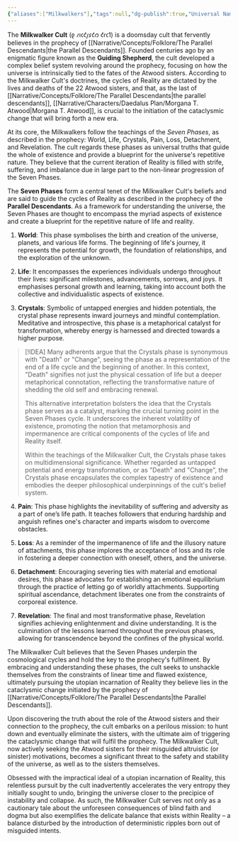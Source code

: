 ```yaml
---
{"aliases":["Milkwalkers"],"tags":null,"dg-publish":true,"Universal Name":"𐑞 𐑥𐑦𐑤𐑒𐑢𐑭𐑒𐑼 𐑒𐑩𐑤𐑑","permalink":"/narrative/concepts/folklore/the-milkwalker-cult/","dgPassFrontmatter":true}
---
```


The **Milkwalker Cult** (𐑞 𐑥𐑦𐑤𐑒𐑢𐑭𐑒𐑼 𐑒𐑩𐑤𐑑) is a doomsday cult that fervently believes in the prophecy of [[Narrative/Concepts/Folklore/The Parallel Descendants\|the Parallel Descendants]]. Founded centuries ago by an enigmatic figure known as the **Guiding Shepherd**, the cult developed a complex belief system revolving around the prophecy, focusing on how the universe is intrinsically tied to the fates of the Atwood sisters. According to the Milkwalker Cult's doctrines, the cycles of Reality are dictated by the lives and deaths of the 22 Atwood sisters, and that, as the last of [[Narrative/Concepts/Folklore/The Parallel Descendants\|the parallel descendants]], [[Narrative/Characters/Daedalus Plan/Morgana T. Atwood\|Morgana T. Atwood]], is crucial to the initiation of the cataclysmic change that will bring forth a new era.

At its core, the Milkwalkers follow the teachings of the *Seven Phases*, as described in the prophecy: World, Life, Crystals, Pain, Loss, Detachment, and Revelation. The cult regards these phases as universal truths that guide the whole of existence and provide a blueprint for the universe's repetitive nature. They believe that the current iteration of Reality is filled with strife, suffering, and imbalance due in large part to the non-linear progression of the Seven Phases.

The **Seven Phases** form a central tenet of the Milkwalker Cult's beliefs and are said to guide the cycles of Reality as described in the prophecy of the **Parallel Descendants**. As a framework for understanding the universe, the Seven Phases are thought to encompass the myriad aspects of existence and create a blueprint for the repetitive nature of life and reality.

1. **World**: This phase symbolises the birth and creation of the universe, planets, and various life forms. The beginning of life's journey, it represents the potential for growth, the foundation of relationships, and the exploration of the unknown.

2. **Life**: It encompasses the experiences individuals undergo throughout their lives: significant milestones, advancements, sorrows, and joys. It emphasises personal growth and learning, taking into account both the collective and individualistic aspects of existence.

3. **Crystals**: Symbolic of untapped energies and hidden potentials, the crystal phase represents inward journeys and mindful contemplation. Meditative and introspective, this phase is a metaphorical catalyst for transformation, whereby energy is harnessed and directed towards a higher purpose.

> [!IDEA]
> Many adherents argue that the Crystals phase is synonymous with "Death" or "Change", seeing the phase as a representation of the end of a life cycle and the beginning of another. In this context, "Death" signifies not just the physical cessation of life but a deeper metaphorical connotation, reflecting the transformative nature of shedding the old self and embracing renewal.
>
> This alternative interpretation bolsters the idea that the Crystals phase serves as a catalyst, marking the crucial turning point in the Seven Phases cycle. It underscores the inherent volatility of existence, promoting the notion that metamorphosis and impermanence are critical components of the cycles of life and Reality itself.
>
>Within the teachings of the Milkwalker Cult, the Crystals phase takes on multidimensional significance. Whether regarded as untapped potential and energy transformation, or as "Death" and "Change", the Crystals phase encapsulates the complex tapestry of existence and embodies the deeper philosophical underpinnings of the cult's belief system.


4. **Pain**: This phase highlights the inevitability of suffering and adversity as a part of one’s life path. It teaches followers that enduring hardship and anguish refines one's character and imparts wisdom to overcome obstacles.

5. **Loss**: As a reminder of the impermanence of life and the illusory nature of attachments, this phase implores the acceptance of loss and its role in fostering a deeper connection with oneself, others, and the universe.

6. **Detachment**: Encouraging severing ties with material and emotional desires, this phase advocates for establishing an emotional equilibrium through the practice of letting go of worldly attachments. Supporting spiritual ascendance, detachment liberates one from the constraints of corporeal existence.

7. **Revelation**: The final and most transformative phase, Revelation signifies achieving enlightenment and divine understanding. It is the culmination of the lessons learned throughout the previous phases, allowing for transcendence beyond the confines of the physical world.

The Milkwalker Cult believes that the Seven Phases underpin the cosmological cycles and hold the key to the prophecy's fulfilment. By embracing and understanding these phases, the cult seeks to unshackle themselves from the constraints of linear time and flawed existence, ultimately pursuing the utopian incarnation of Reality they believe lies in the cataclysmic change initiated by the prophecy of [[Narrative/Concepts/Folklore/The Parallel Descendants\|the Parallel Descendants]].

Upon discovering the truth about the role of the Atwood sisters and their connection to the prophecy, the cult embarks on a perilous mission: to hunt down and eventually eliminate the sisters, with the ultimate aim of triggering the cataclysmic change that will fulfil the prophecy. The Milkwalker Cult, now actively seeking the Atwood sisters for their misguided altruistic (or sinister) motivations, becomes a significant threat to the safety and stability of the universe, as well as to the sisters themselves.

Obsessed with the impractical ideal of a utopian incarnation of Reality, this relentless pursuit by the cult inadvertently accelerates the very entropy they initially sought to undo, bringing the universe closer to the precipice of instability and collapse. As such, the Milkwalker Cult serves not only as a cautionary tale about the unforeseen consequences of blind faith and dogma but also exemplifies the delicate balance that exists within Reality – a balance disturbed by the introduction of deterministic ripples born out of misguided intents.